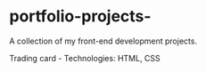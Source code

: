 # portfolio-projects-
A collection of my front-end development projects.

Trading card - Technologies: HTML, CSS
